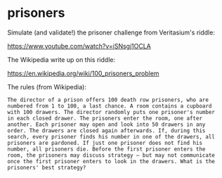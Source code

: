 # prisoners
Simulate (and validate!) the prisoner challenge from Veritasium's riddle:

https://www.youtube.com/watch?v=iSNsgj1OCLA

The Wikipedia write up on this riddle:

https://en.wikipedia.org/wiki/100_prisoners_problem

The rules (from Wikipedia):

    The director of a prison offers 100 death row prisoners, who are
    numbered from 1 to 100, a last chance. A room contains a cupboard
    with 100 drawers. The director randomly puts one prisoner's number
    in each closed drawer. The prisoners enter the room, one after
    another. Each prisoner may open and look into 50 drawers in any
    order. The drawers are closed again afterwards. If, during this
    search, every prisoner finds his number in one of the drawers, all
    prisoners are pardoned. If just one prisoner does not find his
    number, all prisoners die. Before the first prisoner enters the
    room, the prisoners may discuss strategy — but may not communicate
    once the first prisoner enters to look in the drawers. What is the
    prisoners' best strategy?
